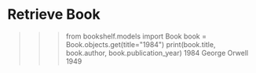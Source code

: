 # Retrieve Book

>>> from bookshelf.models import Book
>>> book = Book.objects.get(title="1984")
>>> print(book.title, book.author, book.publication_year)
1984 George Orwell 1949
